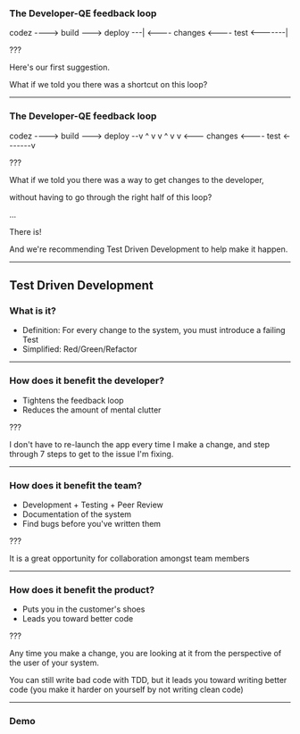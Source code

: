 ### The Developer-QE feedback loop

codez ----> build ---> deploy ---|
<---- changes <---- test <-------|

???

Here's our first suggestion.

What if we told you there was a shortcut on this loop?

---

### The Developer-QE feedback loop

codez ----> build ---> deploy --v
^          v                    v
^          v                    v
<--- changes <---- test <-------v

???

What if we told you there was a way to get changes to the developer,

without having to go through the right half of this loop?

...

There is!

And we're recommending Test Driven Development to help make it happen.

---

## Test Driven Development
### What is it?
* Definition: For every change to the system, you must introduce a failing Test
* Simplified: Red/Green/Refactor
---


### How does it benefit the developer?
* Tightens the feedback loop
* Reduces the amount of mental clutter

???

I don't have to re-launch the app every time I make a change, and step through 7 steps to get to the issue I'm fixing.

---

### How does it benefit the team?
* Development + Testing + Peer Review
* Documentation of the system
* Find bugs before you've written them

???

It is a great opportunity for collaboration amongst team members  

---

### How does it benefit the product?
* Puts you in the customer's shoes 
* Leads you toward better code

???

Any time you make a change, you are looking at it from the perspective of the user of your system.

You can still write bad code with TDD, but it leads you toward writing better code (you make it harder on yourself by not writing clean code)

---

### Demo
